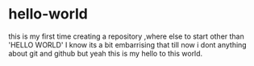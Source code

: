 # hello-world
this is my first time creating a repository ,where else to start other than 'HELLO WORLD'
I know its a bit embarrising that till now i dont anything about git and github
but yeah this is my hello to this world.

